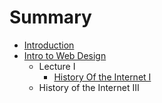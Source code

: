 # Summary

* [Introduction](README.md)
* [Intro to Web Design](intro_to_web_design.md)
   * Lecture I
       * [History Of the Internet I](history_of_the_internet_i.md)
   * History of the Internet III

